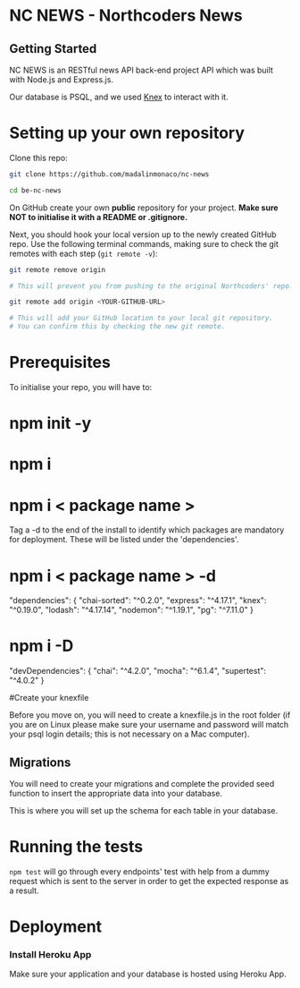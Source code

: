 # NC NEWS - Northcoders News

## Getting Started

NC NEWS is an RESTful news API back-end project API which was built with Node.js and Express.js.

Our database is PSQL, and we used [Knex](https://knexjs.org) to interact with it.

# Setting up your own repository

Clone this repo:

```bash
git clone https://github.com/madalinmonaco/nc-news

cd be-nc-news
```

On GitHub create your own **public** repository for your project. **Make sure NOT to initialise it with a README or .gitignore.**

Next, you should hook your local version up to the newly created GitHub repo. Use the following terminal commands, making sure to check the git remotes with each step (`git remote -v`):

```bash
git remote remove origin

# This will prevent you from pushing to the original Northcoders' repo.
```

```bash
git remote add origin <YOUR-GITHUB-URL>

# This will add your GitHub location to your local git repository.
# You can confirm this by checking the new git remote.
```

# Prerequisites

To initialise your repo, you will have to:

# npm init -y

# npm i

# npm i < package name >
Tag a -d to the end of the install to identify which packages are mandatory for deployment. These will be listed under the 'dependencies'.

# npm i < package name > -d
"dependencies": {
    "chai-sorted": "^0.2.0",
    "express": "^4.17.1",
    "knex": "^0.19.0",
    "lodash": "^4.17.14",
    "nodemon": "^1.19.1",
    "pg": "^7.11.0"
  }

# npm i <package name> -D
"devDependencies": {
    "chai": "^4.2.0",
    "mocha": "^6.1.4",
    "supertest": "^4.0.2"
  }

#Create your knexfile

Before you move on, you will need to create a knexfile.js in the root folder (if you are on Linux please make sure your username and password will match your psql login details; this is not necessary on a Mac computer).

## Migrations

You will need to create your migrations and complete the provided seed function to insert the appropriate data into your database.

This is where you will set up the schema for each table in your database.

# Running the tests

`npm test` will go through every endpoints' test with help from a dummy request which is sent to the server in order to get the   expected response as a result.

# Deployment

### Install Heroku App

Make sure your application and your database is hosted using Heroku App.